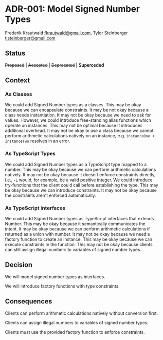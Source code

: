 # ADR-001: Model Signed Number Types

Frederik Krautwald <fkrautwald@gmail.com>,
Tylor Steinberger <tlsteinberger@gmail.com>

## Status

~~Proposed~~ | ~~Accepted~~ | ~~Deprecated~~ | **Superceded**

## Context

### As Classes

We could add Signed Number types as a classes. This may be okay because we can 
encapsulate constraints. It may be not okay because a class needs instantiation. 
It may not be okay because we need to ask for values. However, we could 
introduce free-standing alias functions which operate on instances. This may not 
be optimal because it introduces additional overhead. It may not be okay to use 
a class because we cannot perform arithmetic calculations natively on an 
instance, e.g. `instanceOne + instanceTwo` resolves in an error.

### As TypeScript Types

We could add Signed Number types as a TypeScript type mapped to a number. 
This may be okay because we can perform arithmetic calculations natively. It may 
not be okay because it doesn't enforce constraints directly, i.e., `-1` would, 
for example, be a valid positive integer. We could introduce try-functions that 
the client could call before establishing the type. This may be okay because we 
can introduce constraints. It may not be okay because the constraints aren't 
enforced automatically.

### As TypeScript Interfaces

We could add Signed Number types as TypeScript interfaces that extends Number. 
This may be okay because it semantically communicates the intent. It may be okay 
because we can perform arithmetic calculations if returned as a union with 
number. It may not be okay because we need a factory function to create an 
instance. This may be okay because we can execute constraints in the function. 
This may not be okay because clients can still assign illegal numbers to 
variables of signed number types.

## Decision

We will model signed number types as interfaces.

We will introduce factory functions with type constraints.

## Consequences

Clients can perform arithmetic calculations natively without conversion first.

Clients can assign illegal numbers to variables of signed number types.

Clients must use the provided factory function to enforce constraints.
